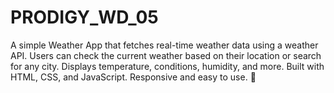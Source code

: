 # PRODIGY_WD_05
A simple Weather App that fetches real-time weather data using a weather API. Users can check the current weather based on their location or search for any city. Displays temperature, conditions, humidity, and more. Built with HTML, CSS, and JavaScript. Responsive and easy to use. 🚀
